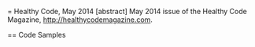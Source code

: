 = Healthy Code, May 2014
[abstract]
May 2014 issue of the Healthy Code Magazine, http://healthycodemagazine.com.

== Code Samples
